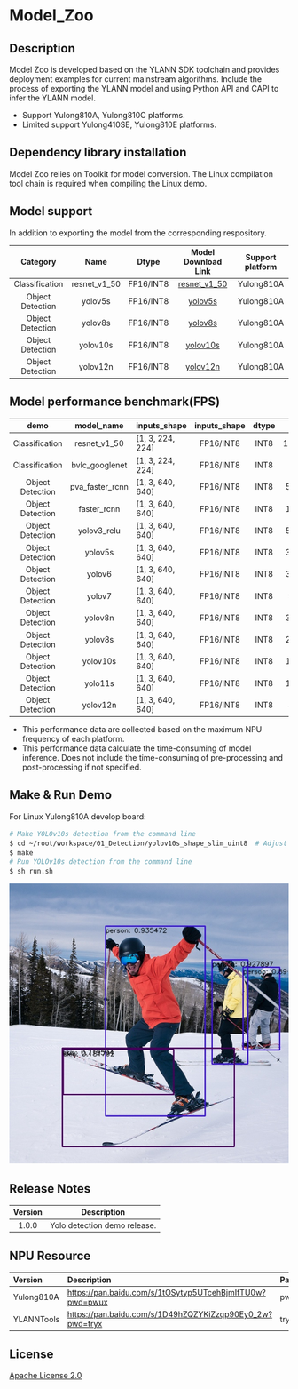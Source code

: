 # Model_Zoo
## Description
Model Zoo is developed based on the YLANN SDK toolchain and provides deployment examples for current mainstream algorithms. 
Include the process of exporting the YLANN model and using Python API and CAPI to infer the YLANN model.

<ul>
<li>Support Yulong810A, Yulong810C platforms.</li>
<li>Limited support Yulong410SE, Yulong810E platforms.</li>
</ul>

## Dependency library installation
Model Zoo relies on Toolkit for model conversion. The Linux compilation tool chain is required when compiling the Linux demo. 
## Model support
In addition to exporting the model from the corresponding respository.

|     Category     |     Name     |   Dtype   |                                       Model Download Link                                        | Support platform |
|:----------------:|:------------:|:---------:|:------------------------------------------------------------------------------------------------:|:----------------:|
|  Classification  | resnet_v1_50 | FP16/INT8 | [resnet_v1_50](https://github.com/Zhaonb/orbita_model_zoo/tree/main/examples/resnet_v1_50/model) |    Yulong810A    |
| Object Detection |   yolov5s    | FP16/INT8 |      [yolov5s](https://github.com/Zhaonb/orbita_model_zoo/tree/main/examples/yolov5s/model)      |    Yulong810A    |
| Object Detection |   yolov8s    | FP16/INT8 |               [yolov8s](https://pan.baidu.com/s/1ATmP4T9veiUCL_OG8nmnyA?pwd=r284)                |    Yulong810A    |
| Object Detection |   yolov10s   | FP16/INT8 |               [yolov10s](https://pan.baidu.com/s/1ATmP4T9veiUCL_OG8nmnyA?pwd=r284)               |    Yulong810A    |
| Object Detection |   yolov12n   | FP16/INT8 |               [yolov12n](https://pan.baidu.com/s/1ATmP4T9veiUCL_OG8nmnyA?pwd=r284)               |    Yulong810A    |

## Model performance benchmark(FPS)

|       demo       |   model_name    | inputs_shape     | inputs_shape | dtype |  FPS   |
|:----------------:|:---------------:|------------------|:------------:|:-----:|:------:|
|  Classification  |  resnet_v1_50   | [1, 3, 224, 224] |  FP16/INT8   | INT8  | 111.11 |
|  Classification  | bvlc_googlenet  | [1, 3, 224, 224] |  FP16/INT8   | INT8  |  250   |
| Object Detection | pva_faster_rcnn | [1, 3, 640, 640] |  FP16/INT8   | INT8  | 58.82  |
| Object Detection |   faster_rcnn   | [1, 3, 640, 640] |  FP16/INT8   | INT8  | 10.98  |
| Object Detection |   yolov3_relu   | [1, 3, 640, 640] |  FP16/INT8   | INT8  | 52.63  |
| Object Detection |     yolov5s     | [1, 3, 640, 640] |  FP16/INT8   | INT8  | 35.71  |
| Object Detection |     yolov6      | [1, 3, 640, 640] |  FP16/INT8   | INT8  | 35.71  |
| Object Detection |     yolov7      | [1, 3, 640, 640] |  FP16/INT8   | INT8  |  9.01  |
| Object Detection |     yolov8n     | [1, 3, 640, 640] |  FP16/INT8   | INT8  | 38.46  |
| Object Detection |     yolov8s     | [1, 3, 640, 640] |  FP16/INT8   | INT8  | 20.83  |
| Object Detection |    yolov10s     | [1, 3, 640, 640] |  FP16/INT8   | INT8  | 18.18  |
| Object Detection |     yolo11s     | [1, 3, 640, 640] |  FP16/INT8   | INT8  | 18.18  |
| Object Detection |    yolov12n     | [1, 3, 640, 640] |  FP16/INT8   | INT8  |  8.69  |



<ul>
<li>This performance data are collected based on the maximum NPU frequency of each platform.</li>
<li>This performance data calculate the time-consuming of model inference. Does not include the time-consuming of pre-processing and post-processing if not specified.</li>
</ul>

## Make & Run Demo
For Linux Yulong810A develop board:

```bash
# Make YOLOv10s detection from the command line
$ cd ~/root/workspace/01_Detection/yolov10s_shape_slim_uint8  # Adjust model  as needed
$ make
# Run YOLOv10s detection from the command line
$ sh run.sh
```

![这是图片](assets/img/yolov10_result.jpg "yolov10_result.jpg")</p></center>

## Release Notes

| Version |         Description          |
|:-------:|:----------------------------:|
|  1.0.0  | Yolo detection demo release. |

## NPU Resource

| Version    | Description                                              | Passwd |
|:-----------|:---------------------------------------------------------|--------|
| Yulong810A | https://pan.baidu.com/s/1tOSytyp5UTcehBjmIfTU0w?pwd=pwux | pwux   |
| YLANNTools | https://pan.baidu.com/s/1D49hZQZYKiZzqp90Ey0_2w?pwd=tryx | tryx   |

## License
[Apache License 2.0](https://github.com/Zhaonb/orbita_model_zoo/blob/main/LICENSE) 

